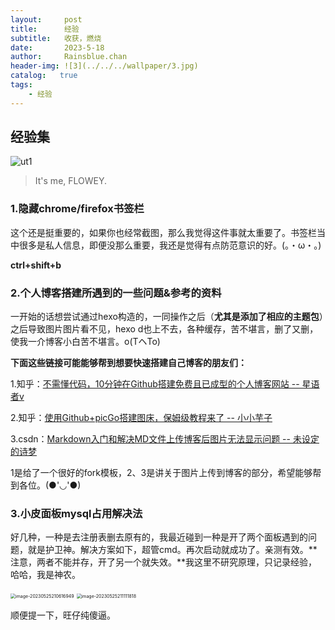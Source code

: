 ```yaml
---
layout:     post
title:      经验
subtitle:   收获，燃烧
date:       2023-5-18
author:     Rainsblue.chan
header-img: ![3](../../../wallpaper/3.jpg)
catalog:   true
tags:
    - 经验
---
```

## 经验集
![ut1](https://cdn.jsdelivr.net/gh/rainsbluechan/blogimage@main/img/ut1.jpg)

> It's me,  FLOWEY.

### 1.隐藏chrome/firefox书签栏

这个还是挺重要的，如果你也经常截图，那么我觉得这件事就太重要了。书签栏当中很多是私人信息，即便没那么重要，我还是觉得有点防范意识的好。(。・ω・。)

**ctrl+shift+b**

### 2.个人博客搭建所遇到的一些问题&参考的资料

一开始的话想尝试通过hexo构造的，一同操作之后（**尤其是添加了相应的主题包**）之后导致图片图片看不见，hexo d也上不去，各种缓存，苦不堪言，删了又删，使我一介博客小白苦不堪言。o(TヘTo)

**下面这些链接可能能够帮到想要快速搭建自己博客的朋友们：**

1.知乎：[不需懂代码，10分钟在Github搭建免费且已成型的个人博客网站  --  星语者v](https://zhuanlan.zhihu.com/p/74778630)

2.知乎：[使用Github+picGo搭建图床，保姆级教程来了  --  小小芋子](https://zhuanlan.zhihu.com/p/489236769)

3.csdn：[Markdown入门和解决MD文件上传博客后图片无法显示问题 -- 未设定的诗梦](https://blog.csdn.net/weixin_46514551/article/details/124138231)

1是给了一个很好的fork模板，2、3是讲关于图片上传到博客的部分，希望能够帮到各位。(●'◡'●)

### 3.小皮面板mysql占用解决法

好几种，一种是去注册表删去原有的，我最近碰到一种是开了两个面板遇到的问题，就是护卫神。解决方案如下，超管cmd。再次启动就成功了。亲测有效。**注意，两者不能并存，开了另一个就失效。**我这里不研究原理，只记录经验，哈哈，我是神农。

<img src="https://cdn.jsdelivr.net/gh/rainsbluechan/blogimage@main/img/image-20230525210616949.png" alt="image-20230525210616949" style="zoom: 50%;" />

<img src="https://cdn.jsdelivr.net/gh/rainsbluechan/blogimage@main/img/image-20230525211111818.png" alt="image-20230525211111818" style="zoom:50%;" />

顺便提一下，旺仔纯傻逼。






